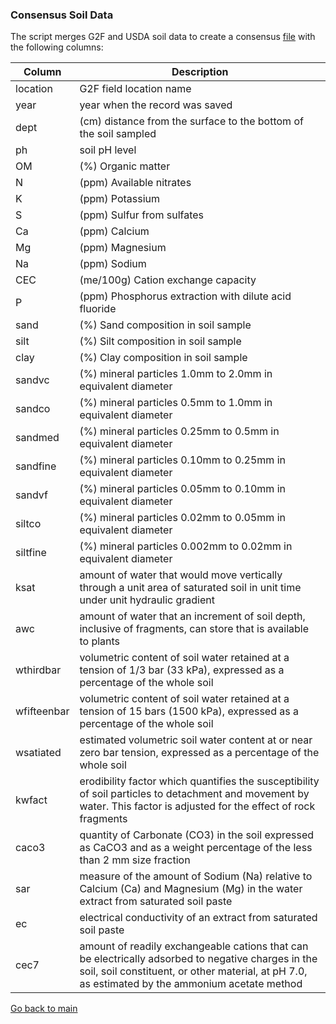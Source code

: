 ### Consensus Soil Data

The script merges G2F and USDA soil data to create a consensus [file](https://github.com/QuantGen/G2F_RESOURCES/blob/main/Data/OutputFiles/SoilData.csv) with the following columns:

|Column|Description|
|------|-----------|
|location| G2F field location name |
|year| year when the record was saved |
|dept| (cm) distance from the surface to the bottom of the soil sampled |
|ph| soil pH level |
|OM| (%) Organic matter |
|N| (ppm) Available nitrates |
|K| (ppm) Potassium |
|S| (ppm) Sulfur from sulfates |
|Ca| (ppm) Calcium |
|Mg| (ppm) Magnesium |
|Na| (ppm) Sodium |
|CEC| (me/100g) Cation exchange capacity |
|P| (ppm) Phosphorus extraction with dilute acid fluoride |
|sand| (%) Sand composition in soil sample |
|silt| (%) Silt composition in soil sample |
|clay| (%) Clay composition in soil sample |
|sandvc| (%) mineral particles 1.0mm to 2.0mm in equivalent diameter |
|sandco| (%) mineral particles 0.5mm to 1.0mm in equivalent diameter |
|sandmed| (%) mineral particles 0.25mm to 0.5mm in equivalent diameter |
|sandfine| (%) mineral particles 0.10mm to 0.25mm in equivalent diameter |
|sandvf| (%) mineral particles 0.05mm to 0.10mm in equivalent diameter |
|siltco| (%) mineral particles 0.02mm to 0.05mm in equivalent diameter |
|siltfine| (%) mineral particles 0.002mm to 0.02mm in equivalent diameter |
|ksat| amount of water that would move vertically through a unit area of saturated soil in unit time under unit hydraulic gradient |
|awc| amount of water that an increment of soil depth, inclusive of fragments, can store that is available to plants |
|wthirdbar| volumetric content of soil water retained at a tension of 1/3 bar (33 kPa), expressed as a percentage of the whole soil |
|wfifteenbar| volumetric content of soil water retained at a tension of 15 bars (1500 kPa), expressed as a percentage of the whole soil |
|wsatiated| estimated volumetric soil water content at or near zero bar tension, expressed as a percentage of the whole soil|
|kwfact| erodibility factor which quantifies the susceptibility of soil particles to detachment and movement by water. This factor is adjusted for the effect of rock fragments |
|caco3| quantity of Carbonate (CO3) in the soil expressed as CaCO3 and as a weight percentage of the less than 2 mm size fraction |
|sar| measure of the amount of Sodium (Na) relative to Calcium (Ca) and Magnesium (Mg) in the water extract from saturated soil paste |
|ec| electrical conductivity of an extract from saturated soil paste |
|cec7| amount of readily exchangeable cations that can be electrically adsorbed to negative charges in the soil, soil constituent, or other material, at pH 7.0, as estimated by the ammonium acetate method |

[Go back to main](https://github.com/QuantGen/G2F_RESOURCES)
